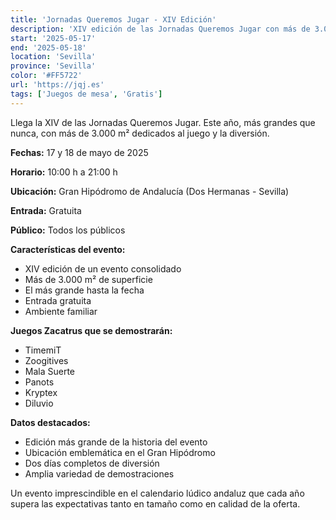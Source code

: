 ```yaml
---
title: 'Jornadas Queremos Jugar - XIV Edición'
description: 'XIV edición de las Jornadas Queremos Jugar con más de 3.000 m² dedicados al juego en el Gran Hipódromo.'
start: '2025-05-17'
end: '2025-05-18'
location: 'Sevilla'
province: 'Sevilla'
color: '#FF5722'
url: 'https://jqj.es'
tags: ['Juegos de mesa', 'Gratis']
---
```


Llega la XIV de las Jornadas Queremos Jugar. Este año, más grandes que nunca, con más de 3.000 m² dedicados al juego y la diversión.

**Fechas:** 17 y 18 de mayo de 2025

**Horario:** 10:00 h a 21:00 h

**Ubicación:** Gran Hipódromo de Andalucía (Dos Hermanas - Sevilla)

**Entrada:** Gratuita

**Público:** Todos los públicos

**Características del evento:**
- XIV edición de un evento consolidado
- Más de 3.000 m² de superficie
- El más grande hasta la fecha
- Entrada gratuita
- Ambiente familiar

**Juegos Zacatrus que se demostrarán:**
- TimemiT
- Zoogitives
- Mala Suerte
- Panots
- Kryptex
- Diluvio

**Datos destacados:**
- Edición más grande de la historia del evento
- Ubicación emblemática en el Gran Hipódromo
- Dos días completos de diversión
- Amplia variedad de demostraciones

Un evento imprescindible en el calendario lúdico andaluz que cada año supera las expectativas tanto en tamaño como en calidad de la oferta.
